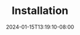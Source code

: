 ---
weight: 999
title: "Installation"
description: ""
icon: "article"
date: "2024-01-15T13:19:10-08:00"
lastmod: "2024-01-15T13:19:10-08:00"
draft: true
toc: true
---